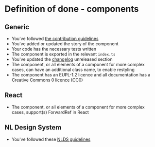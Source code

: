 <!-- @license CC0-1.0 -->

# Definition of done - components

## Generic

- You've followed [the contribution guidelines](../README.md#contribution-guidelines)
- You've added or updated the story of the component
- Your code has the necessary tests written
- The component is exported in the relevant `index.ts`
- You've updated the [changelog](../CHANGELOG.md) unreleased section
- The component, or all elements of a component for more complex cases, can have an additional class name, to enable restyling
- The component has an EUPL-1.2 licence and all documentation has a Creative Commons 0 licence (CC0)

## React

- The component, or all elements of a component for more complex cases, support(s) ForwardRef in React

## NL Design System

- You've followed these [NLDS guidelines](https://nldesignsystem.nl/meedoen/als-developer/meewerken-als-developer/)
